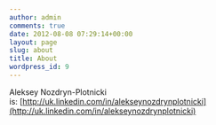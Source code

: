 ```yaml
---
author: admin
comments: true
date: 2012-08-08 07:29:14+00:00
layout: page
slug: about
title: About
wordpress_id: 9
---
```


Aleksey Nozdryn-Plotnicki is: [http://uk.linkedin.com/in/alekseynozdrynplotnicki](http://uk.linkedin.com/in/alekseynozdrynplotnicki)
